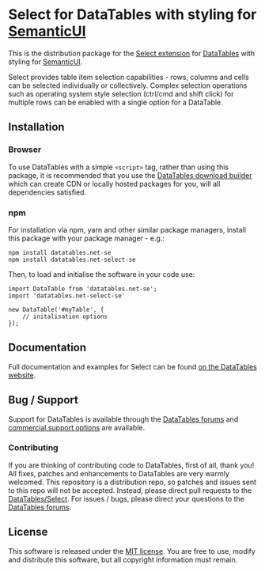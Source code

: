 # Select for DataTables with styling for [SemanticUI](https://semantic-ui.com/)

This is the distribution package for the [Select extension](https://datatables.net/extensions/select) for [DataTables](https://datatables.net/) with styling for [SemanticUI](https://semantic-ui.com/).

Select provides table item selection capabilities - rows, columns and cells can be selected individually or collectively. Complex selection operations such as operating system style selection (ctrl/cmd and shift click) for multiple rows can be enabled with a single option for a DataTable.


## Installation

### Browser

To use DataTables with a simple `<script>` tag, rather than using this package, it is recommended that you use the [DataTables download builder](//datatables.net/download) which can create CDN or locally hosted packages for you, will all dependencies satisfied.

### npm

For installation via npm, yarn and other similar package managers, install this package with your package manager - e.g.:

```
npm install datatables.net-se
npm install datatables.net-select-se
```

Then, to load and initialise the software in your code use:

```
import DataTable from 'datatables.net-se';
import 'datatables.net-select-se'

new DataTable('#myTable', {
    // initalisation options
});
```


## Documentation

Full documentation and examples for Select can be found [on the DataTables website](https://datatables.net/extensions/select).


## Bug / Support

Support for DataTables is available through the [DataTables forums](//datatables.net/forums) and [commercial support options](//datatables.net/support) are available.

### Contributing

If you are thinking of contributing code to DataTables, first of all, thank you! All fixes, patches and enhancements to DataTables are very warmly welcomed. This repository is a distribution repo, so patches and issues sent to this repo will not be accepted. Instead, please direct pull requests to the [DataTables/Select](http://github.com/DataTables/Select). For issues / bugs, please direct your questions to the [DataTables forums](//datatables.net/forums).


## License

This software is released under the [MIT license](//datatables.net/license). You are free to use, modify and distribute this software, but all copyright information must remain.


